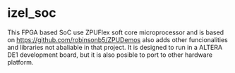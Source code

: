 # izel_soc
This FPGA based SoC use ZPUFlex soft core microprocessor and is based on https://github.com/robinsonb5/ZPUDemos
also adds other funcionalities and libraries not abaliable in that project. It is designed to run in a ALTERA DE1
development board, but it is also posible to port to other hardware platform.
